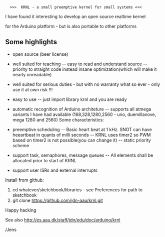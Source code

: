       >>>  KRNL - a small preemptive kernel for small systems <<<
       
I have found it interesting to develop an open source realtime kernel 

for the Arduino platform - but is also portable to other platforms

Some highlights
---------------

- open source (beer license)
- well suited for teaching
-- easy to read and understand source
-- priority to straight code instead insane optimization(which will make it nearly unreadable)

- well suited for serious duties - but with no warranty what so ever - only use it at own risk !!!

- easy to use
-- just import library krnl and you are ready

- automatic recognition of Arduino architeture
-- supports all atmega variants I have had available (168,328,1280,2560 - uno, duemillanove, mega 1280 and 2560)
Some characteristics:

- preemptive scheduling 
-- Basic heart beat at 1 kHz. SNOT can have heeartbeat in quants of milli seconds
-- KRNL uses timer2 so PWM based on timer2 is not possible(you can change it)
-- static priority scheme
- support task, semaphores, message queues
-- All elements shall be allocated prior to start of KRNL
- support user ISRs and external interrupts

Install from github:

1) cd whatever/sketchbook/libraries   - see Preferences for path to sketchbook
2) git clone https://github.com/jdn-aau/krnl.git



Happy hacking

See also http://es.aau.dk/staff/jdn/edu/doc/arduino/krnl

/Jens
